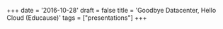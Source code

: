 +++
date = '2016-10-28'
draft = false
title = 'Goodbye Datacenter, Hello Cloud (Educause)'
tags = ["presentations"]
+++


